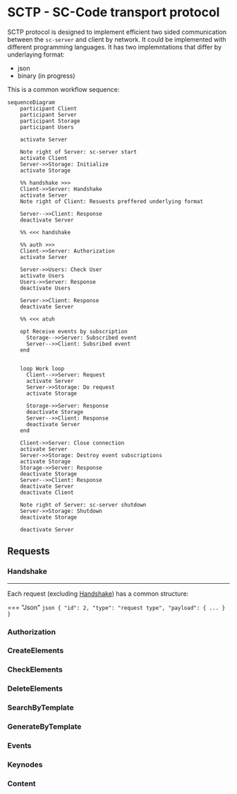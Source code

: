 # SCTP - SC-Code transport protocol

SCTP protocol is designed to implement efficient two sided communication between the `sc-server` and client by network.
It could be implemented with different programming languages. It has two implemntations that differ by underlaying format:

- json
- binary (in progress)

This is a common workflow sequence:

```mermaid
sequenceDiagram
    participant Client
    participant Server
    participant Storage
    participant Users

    activate Server

    Note right of Server: sc-server start
    activate Client
    Server->>Storage: Initialize
    activate Storage

    %% handshake >>>
    Client->>Server: Handshake
    activate Server
    Note right of Client: Resuests preffered underlying format
    
    Server-->>Client: Response
    deactivate Server

    %% <<< handshake

    %% auth >>>
    Client->>Server: Authorization
    activate Server

    Server->>Users: Check User
    activate Users
    Users->>Server: Response
    deactivate Users

    Server->>Client: Response
    deactivate Server

    %% <<< atuh

    opt Receive events by subscription
      Storage-->>Server: Subscribed event
      Server-->>Client: Subsribed event
    end


    loop Work loop
      Client-->>Server: Request
      activate Server
      Server->>Storage: Do request
      activate Storage

      Storage->>Server: Response
      deactivate Storage
      Server-->>Client: Response
      deactivate Server  
    end

    Client->>Server: Close connection
    activate Server
    Server->>Storage: Destroy event subscriptions
    activate Storage
    Storage->>Server: Response
    deactivate Storage
    Server-->>Client: Response
    deactivate Server
    deactivate Client
    
    Note right of Server: sc-server shutdown
    Server->>Storage: Shutdown
    deactivate Storage

    deactivate Server
```


## Requests

### Handshake

---

Each request (excluding [Handshake](#handshake)) has a common structure:

=== "Json"
    ```json
    {
      "id": 2,
      "type": "request type",
      "payload": {
        ...
      }
    }
    ```

### Authorization

### CreateElements

### CheckElements

### DeleteElements

### SearchByTemplate

### GenerateByTemplate

### Events

### Keynodes

### Content